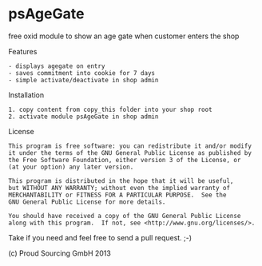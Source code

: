 psAgeGate
=========

free oxid module to show an age gate when customer enters the shop


Features

	- displays agegate on entry
	- saves commitment into cookie for 7 days
	- simple activate/deactivate in shop admin


Installation

	1. copy content from copy_this folder into your shop root
	2. activate module psAgeGate in shop admin


License

    This program is free software: you can redistribute it and/or modify
    it under the terms of the GNU General Public License as published by
    the Free Software Foundation, either version 3 of the License, or
    (at your option) any later version.

    This program is distributed in the hope that it will be useful,
    but WITHOUT ANY WARRANTY; without even the implied warranty of
    MERCHANTABILITY or FITNESS FOR A PARTICULAR PURPOSE.  See the
    GNU General Public License for more details.

    You should have received a copy of the GNU General Public License
    along with this program.  If not, see <http://www.gnu.org/licenses/>.
    

Take if you need and feel free to send a pull request. ;-)

(c) Proud Sourcing GmbH 2013
